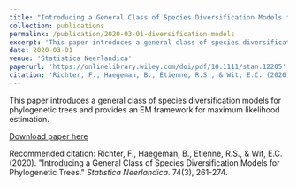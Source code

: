 ```yaml
---
title: "Introducing a General Class of Species Diversification Models for Phylogenetic Trees"
collection: publications
permalink: /publication/2020-03-01-diversification-models
excerpt: 'This paper introduces a general class of species diversification models for phylogenetic trees and provides an EM framework for maximum likelihood estimation.'
date: 2020-03-01
venue: 'Statistica Neerlandica'
paperurl: 'https://onlinelibrary.wiley.com/doi/pdf/10.1111/stan.12205'
citation: 'Richter, F., Haegeman, B., Etienne, R.S., & Wit, E.C. (2020). &quot;Introducing a General Class of Species Diversification Models for Phylogenetic Trees.&quot; <i>Statistica Neerlandica</i>. 74(3), 261-274.'
---
```

This paper introduces a general class of species diversification models for phylogenetic trees and provides an EM framework for maximum likelihood estimation.

[Download paper here](https://onlinelibrary.wiley.com/doi/pdf/10.1111/stan.12205)

Recommended citation: Richter, F., Haegeman, B., Etienne, R.S., & Wit, E.C. (2020). "Introducing a General Class of Species Diversification Models for Phylogenetic Trees." *Statistica Neerlandica*. 74(3), 261-274.
